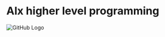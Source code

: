 # Alx higher level programming
![GitHub Logo](https://files.realpython.com/media/UPDATE-First-Steps-With-Python_Watermarked.256721df5607.jpg)


